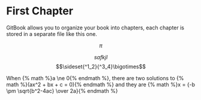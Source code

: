 # First Chapter

GitBook allows you to organize your book into chapters, each chapter is stored in a separate file like this one.

$$\pi$$ 

$$safkjl $$ 
$$\sideset{^1_2}{^3_4}\bigotimes$$

When {% math %}a \ne 0{% endmath %}, there are two solutions to {% math %}(ax^2 + bx + c = 0){% endmath %} and they are {% math %}x = {-b \pm \sqrt{b^2-4ac} \over 2a}{% endmath %}

<script type="text/javascript"
  src="https://cdn.mathjax.org/mathjax/latest/MathJax.js?config=TeX-AMS-MML_HTMLorMML">
</script>